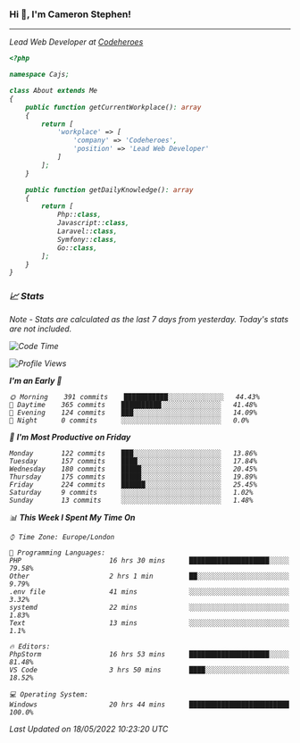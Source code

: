 ### Hi 👋, I'm Cameron Stephen!
<hr>
<p><em>Lead Web Developer at <a href="https://codeheroes.co.uk">Codeheroes</a></p>


```php
<?php

namespace Cajs;

class About extends Me
{
    public function getCurrentWorkplace(): array
    {
        return [
            'workplace' => [
                'company' => 'Codeheroes',
                'position' => 'Lead Web Developer'
            ]
        ];
    }

    public function getDailyKnowledge(): array
    {
        return [
            Php::class,
            Javascript::class,
            Laravel::class,
            Symfony::class,
            Go::class,
        ];
    }
}
```

### 📈 Stats
<p><em>Note - Stats are calculated as the last 7 days from yesterday. Today's stats are not included.</em></p>


<!--START_SECTION:waka-->
![Code Time](http://img.shields.io/badge/Code%20Time-2%2C872%20hrs%203%20mins-blue)

![Profile Views](http://img.shields.io/badge/Profile%20Views-0-blue)

**I'm an Early 🐤** 

```text
🌞 Morning    391 commits    ███████████░░░░░░░░░░░░░░   44.43% 
🌆 Daytime    365 commits    ██████████░░░░░░░░░░░░░░░   41.48% 
🌃 Evening    124 commits    ███░░░░░░░░░░░░░░░░░░░░░░   14.09% 
🌙 Night      0 commits      ░░░░░░░░░░░░░░░░░░░░░░░░░   0.0%

```
📅 **I'm Most Productive on Friday** 

```text
Monday       122 commits    ███░░░░░░░░░░░░░░░░░░░░░░   13.86% 
Tuesday      157 commits    ████░░░░░░░░░░░░░░░░░░░░░   17.84% 
Wednesday    180 commits    █████░░░░░░░░░░░░░░░░░░░░   20.45% 
Thursday     175 commits    █████░░░░░░░░░░░░░░░░░░░░   19.89% 
Friday       224 commits    ██████░░░░░░░░░░░░░░░░░░░   25.45% 
Saturday     9 commits      ░░░░░░░░░░░░░░░░░░░░░░░░░   1.02% 
Sunday       13 commits     ░░░░░░░░░░░░░░░░░░░░░░░░░   1.48%

```


📊 **This Week I Spent My Time On** 

```text
⌚︎ Time Zone: Europe/London

💬 Programming Languages: 
PHP                      16 hrs 30 mins      ████████████████████░░░░░   79.58% 
Other                    2 hrs 1 min         ██░░░░░░░░░░░░░░░░░░░░░░░   9.79% 
.env file                41 mins             ░░░░░░░░░░░░░░░░░░░░░░░░░   3.32% 
systemd                  22 mins             ░░░░░░░░░░░░░░░░░░░░░░░░░   1.83% 
Text                     13 mins             ░░░░░░░░░░░░░░░░░░░░░░░░░   1.1%

🔥 Editors: 
PhpStorm                 16 hrs 53 mins      ████████████████████░░░░░   81.48% 
VS Code                  3 hrs 50 mins       ████░░░░░░░░░░░░░░░░░░░░░   18.52%

💻 Operating System: 
Windows                  20 hrs 44 mins      █████████████████████████   100.0%

```


 Last Updated on 18/05/2022 10:23:20 UTC
<!--END_SECTION:waka-->
